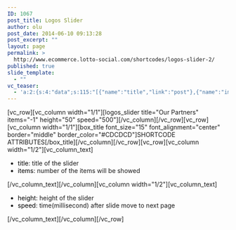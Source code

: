 ```yaml
---
ID: 1067
post_title: Logos Slider
author: olu
post_date: 2014-06-10 09:13:28
post_excerpt: ""
layout: page
permalink: >
  http://www.ecommerce.lotto-social.com/shortcodes/logos-slider-2/
published: true
slide_template:
  - ""
vc_teaser:
  - 'a:2:{s:4:"data";s:115:"[{"name":"title","link":"post"},{"name":"image","image":"featured","link":"none"},{"name":"text","mode":"excerpt"}]";s:7:"bgcolor";s:0:"";}'
---
```

[vc_row][vc_column width="1/1"][logos_slider title="Our Partners" items="-1" height="50" speed="500"][/vc_column][/vc_row][vc_row][vc_column width="1/1"][box_title font_size="15" font_alignment="center" border="middle" border_color="#CDCDCD"]SHORTCODE ATTRIBUTES[/box_title][/vc_column][/vc_row][vc_row][vc_column width="1/2"][vc_column_text]
<ul>
	<li><span style="color: #000000">title</span>: title of the slider</li>
	<li><span style="color: #000000">items</span>: number of the items will be showed</li>
</ul>
[/vc_column_text][/vc_column][vc_column width="1/2"][vc_column_text]
<ul>
	<li><span style="color: #000000">height</span>: height of the slider</li>
	<li><span style="color: #000000">speed</span>: time(millisecond) after slide move to next page</li>
</ul>
[/vc_column_text][/vc_column][/vc_row]